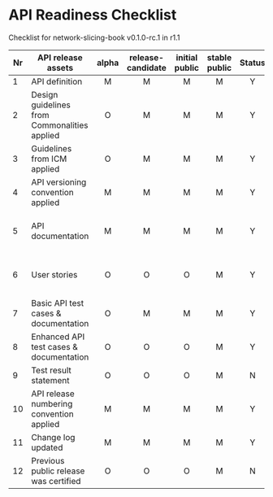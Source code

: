 # API Readiness Checklist

Checklist for network-slicing-book v0.1.0-rc.1 in r1.1

| Nr | API release assets  | alpha | release-candidate |  initial<br>public | stable<br> public | Status |                                    Reference information                                    |
|----|----------------------------------------------|:-----:|:-----------------:|:-------:|:------:|:----:|:-------------------------------------------------------------------------------------------:|
|  1 | API definition                               |   M   |         M         |    M    |    M   |  Y   |                   [link](/code/API_definitions/NetworkSliceBooking.yaml)                    |
|  2 | Design guidelines from Commonalities applied |   O   |         M         |    M    |    M   |  Y   |                   [r2.3](https://github.com/camaraproject/Commonalities/releases/tag/r2.3)                                                                          |
|  3 | Guidelines from ICM applied                  |   O   |         M         |    M    |    M   |  Y   |                   [r2.3](https://github.com/camaraproject/IdentityAndConsentManagement/releases/tag/r2.3)                                                                          |
|  4 | API versioning convention applied            |   M   |         M         |    M    |    M   |   Y  |                                           v0.1.0-rc.1                                            |
|  5 | API documentation                            |   M   |         M         |    M    |    M   |   Y  |         Embed documentation into API spec - [link](/code/NetworkSliceBooking.yaml)          |
|  6 | User stories                                 |   O   |         O         |    O    |    M   |   Y  | [UserStory for Network Slicing Booking](/documentation/API_documentation/NSB_User_Story.md) |
|  7 | Basic API test cases & documentation         |   O   |         M         |    M    |    M   |   Y  |              [link](/code/Test_definitions)               |
|  8 | Enhanced API test cases & documentation      |   O   |         O         |    O    |    M   |   Y  |                [link](/code/Test_definitions)                |
|  9 | Test result statement                        |   O   |         O         |    O    |    M   |   N  |                                                                                             |
| 10 | API release numbering convention applied     |   M   |         M         |    M    |    M   |   Y  |                                                                                             |
| 11 | Change log updated                           |   M   |         M         |    M    |    M   |   Y  |                                    [link](/CHANGELOG.md)                                    |
| 12 | Previous public release was certified        |   O   |         O         |    O    |    M   |   N  |                                                                                             |

